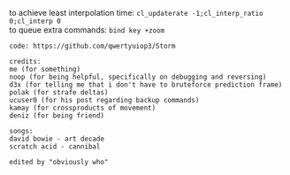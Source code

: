 to achieve least interpolation time: `cl_updaterate -1;cl_interp_ratio 0;cl_interp 0`\
to queue extra commands: `bind key +zoom`
```
code: https://github.com/qwertyuiop3/Storm

credits:
me (for something)
noop (for being helpful, specifically on debugging and reversing)
d3x (for telling me that i don't have to bruteforce prediction frame)
polak (for strafe deltas)
ucuser0 (for his post regarding backup commands)
kamay (for crossproducts of movement)
deniz (for being friend)

songs:
david bowie - art decade
scratch acid - cannibal

edited by "obviously who"
```